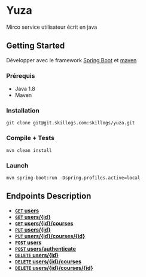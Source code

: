# Yuza
Mirco service utilisateur écrit en java

## Getting Started
Développer avec le framework [Spring Boot](https://projects.spring.io/spring-boot/) et [maven](https://github.com/apache/maven/blob/master/apache-maven/README.txt)

### Prérequis
- Java 1.8
- Maven

### Installation
```
git clone git@git.skillogs.com:skillogs/yuza.git 
```

### Compile + Tests

```
mvn clean install
```

### Launch


```
mvn spring-boot:run -Dspring.profiles.active=local 
```

## Endpoints Description

- **[<code>GET</code> users](./documentation/endpoints/GET_USERS.md)**
- **[<code>GET</code> users/{id}](./documentation/endpoints/GET_USERS_ID.md)**
- **[<code>GET</code> users/{id}/courses](./documentation/endpoints/GET_USERS_COURSES.md)**
- **[<code>PUT</code> users/{id}](./documentation/endpoints/PUT_USERS_ID.md)**
- **[<code>PUT</code> users/{id}/courses/{id}](./documentation/endpoints/PUT_USERS_COURSES_ID.md)**
- **[<code>POST</code> users](./documentation/endpoints/POST_USERS.md)**
- **[<code>POST</code> users/authenticate](./documentation/endpoints/POST_USERS_AUTHENTICATE.md)**
- **[<code>DELETE</code> users/{id}](./documentation/endpoints/DELETE_USERS_ID.md)**
- **[<code>DELETE</code> users/{id}/courses](./documentation/endpoints/DELETE_USERS_COURSES.md)**
- **[<code>DELETE</code> users/{id}/courses/{id}](./documentation/endpoints/DELETE_USERS_COURSES_ID.md)**
